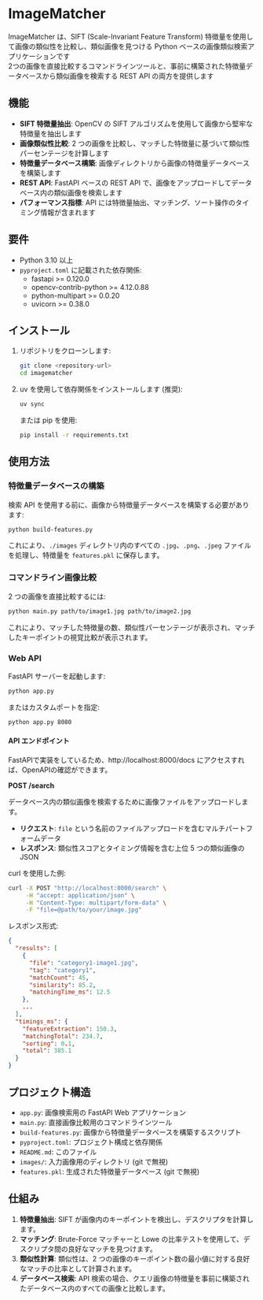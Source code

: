# ImageMatcher

ImageMatcher は、SIFT (Scale-Invariant Feature Transform) 特徴量を使用して画像の類似性を比較し、類似画像を見つける Python ベースの画像類似検索アプリケーションです  
2つの画像を直接比較するコマンドラインツールと、事前に構築された特徴量データベースから類似画像を検索する REST API の両方を提供します

## 機能

- **SIFT 特徴量抽出**: OpenCV の SIFT アルゴリズムを使用して画像から堅牢な特徴量を抽出します
- **画像類似性比較**: 2 つの画像を比較し、マッチした特徴量に基づいて類似性パーセンテージを計算します
- **特徴量データベース構築**: 画像ディレクトリから画像の特徴量データベースを構築します
- **REST API**: FastAPI ベースの REST API で、画像をアップロードしてデータベース内の類似画像を検索します
- **パフォーマンス指標**: API には特徴量抽出、マッチング、ソート操作のタイミング情報が含まれます

## 要件

- Python 3.10 以上
- `pyproject.toml` に記載された依存関係:
  - fastapi >= 0.120.0
  - opencv-contrib-python >= 4.12.0.88
  - python-multipart >= 0.0.20
  - uvicorn >= 0.38.0

## インストール

1. リポジトリをクローンします:
   ```bash
   git clone <repository-url>
   cd imagematcher
   ```

2. uv を使用して依存関係をインストールします (推奨):
   ```bash
   uv sync
   ```

   または pip を使用:
   ```bash
   pip install -r requirements.txt
   ```

## 使用方法

### 特徴量データベースの構築

検索 API を使用する前に、画像から特徴量データベースを構築する必要があります:

```bash
python build-features.py
```

これにより、`./images` ディレクトリ内のすべての `.jpg`、`.png`、`.jpeg` ファイルを処理し、特徴量を `features.pkl` に保存します。

### コマンドライン画像比較

2 つの画像を直接比較するには:

```bash
python main.py path/to/image1.jpg path/to/image2.jpg
```

これにより、マッチした特徴量の数、類似性パーセンテージが表示され、マッチしたキーポイントの視覚比較が表示されます。

### Web API

FastAPI サーバーを起動します:

```bash
python app.py
```

またはカスタムポートを指定:

```bash
python app.py 8080
```

#### API エンドポイント

FastAPIで実装をしているため、http://localhost:8000/docs にアクセスすれば、OpenAPIの確認ができます。

**POST /search**

データベース内の類似画像を検索するために画像ファイルをアップロードします。

- **リクエスト**: `file` という名前のファイルアップロードを含むマルチパートフォームデータ
- **レスポンス**: 類似性スコアとタイミング情報を含む上位 5 つの類似画像の JSON

curl を使用した例:

```bash
curl -X POST "http://localhost:8000/search" \
     -H "accept: application/json" \
     -H "Content-Type: multipart/form-data" \
     -F "file=@path/to/your/image.jpg"
```

レスポンス形式:

```json
{
  "results": [
    {
      "file": "category1-image1.jpg",
      "tag": "category1",
      "matchCount": 45,
      "similarity": 85.2,
      "matchingTime_ms": 12.5
    },
    ...
  ],
  "timings_ms": {
    "featureExtraction": 150.3,
    "matchingTotal": 234.7,
    "sorting": 0.1,
    "total": 385.1
  }
}
```

## プロジェクト構造

- `app.py`: 画像検索用の FastAPI Web アプリケーション
- `main.py`: 直接画像比較用のコマンドラインツール
- `build-features.py`: 画像から特徴量データベースを構築するスクリプト
- `pyproject.toml`: プロジェクト構成と依存関係
- `README.md`: このファイル
- `images/`: 入力画像用のディレクトリ (git で無視)
- `features.pkl`: 生成された特徴量データベース (git で無視)

## 仕組み

1. **特徴量抽出**: SIFT が画像内のキーポイントを検出し、デスクリプタを計算します。
2. **マッチング**: Brute-Force マッチャーと Lowe の比率テストを使用して、デスクリプタ間の良好なマッチを見つけます。
3. **類似性計算**: 類似性は、2 つの画像のキーポイント数の最小値に対する良好なマッチの比率として計算されます。
4. **データベース検索**: API 検索の場合、クエリ画像の特徴量を事前に構築されたデータベース内のすべての画像と比較します。
